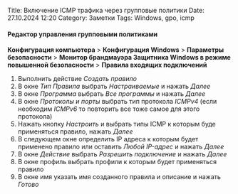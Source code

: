 Title: Включение ICMP трафика через групповые политики
Date: 27.10.2024 12:20
Category: Заметки
Tags: Windows, gpo, icmp

#### Редактор управления групповыми политиками
**Конфигурация компьютера** > **Конфигурация Windows** > **Параметры безопасности** > **Монитор брандмауэра Защитника Windows в режиме повышенной безопасности** > **Правила входящих подключений**
1. Выполнить действие *Создать правило*
2. В окне *Тип Правила* выбрать *Настраиваемые* и нажать *Далее*
3. В окне *Программа* выбрать *Все программы* и нажать *Далее*
4. В окне *Протоколы и порты* выбрать тип протокола *ICMPv4*  (если необходим *ICMPv6* то повторить все тоже самое для этого протокола)
5. Нажать кнопку *Настроить* и выбрать типы ICMP к которым буде применяться правило, нажать *Далее*
6. В следующем окне определить IP адреса к которым будет применено правило или оставить *Любой IP-адрес* и нажать *Далее*
7. В окне *Действие* выбрать *Разрешить подключение* и нажать *Далее*
8. В окне профиль выбрать профили к которым будет применяться правило
9. В окне имя указать имя созданного правила и описание и нажать *Готово*
